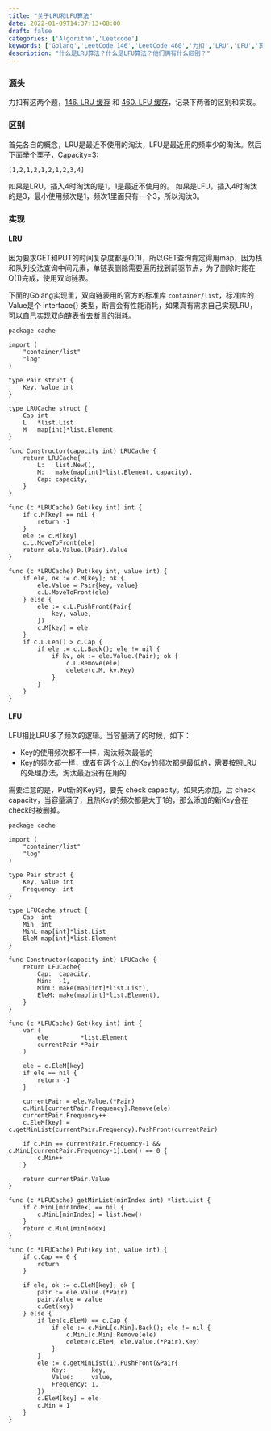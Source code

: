 ```yaml
---
title: "关于LRU和LFU算法"
date: 2022-01-09T14:37:13+08:00
draft: false
categories: ['Algorithm','Leetcode']
keywords: ['Golang','LeetCode 146','LeetCode 460','力扣','LRU','LFU','算法']
description: "什么是LRU算法？什么是LFU算法？他们俩有什么区别？"
---
```


### 源头
力扣有这两个题，[146. LRU 缓存](https://leetcode-cn.com/problems/lru-cache/) 和 [460. LFU 缓存](https://leetcode-cn.com/problems/lfu-cache/submissions/)，记录下两者的区别和实现。


### 区别
首先各自的概念，LRU是最近不使用的淘汰，LFU是最近用的频率少的淘汰。然后下面举个栗子，Capacity=3:
```
[1,2,1,2,1,2,1,2,3,4]
```
如果是LRU，插入4时淘汰的是1，1是最近不使用的。
如果是LFU，插入4时淘汰的是3，最小使用频次是1，频次1里面只有一个3，所以淘汰3。


### 实现
#### LRU
因为要求GET和PUT的时间复杂度都是O(1)，所以GET查询肯定得用map，因为栈和队列没法查询中间元素，单链表删除需要遍历找到前驱节点，为了删除时能在O(1)完成，使用双向链表。

下面的Golang实现里，双向链表用的官方的标准库 `container/list`，标准库的Value是个 interface{} 类型，断言会有性能消耗，如果真有需求自己实现LRU，可以自己实现双向链表省去断言的消耗。

```
package cache

import (
	"container/list"
	"log"
)

type Pair struct {
	Key, Value int
}

type LRUCache struct {
	Cap int
	L   *list.List
	M   map[int]*list.Element
}

func Constructor(capacity int) LRUCache {
	return LRUCache{
		L:   list.New(),
		M:   make(map[int]*list.Element, capacity),
		Cap: capacity,
	}
}

func (c *LRUCache) Get(key int) int {
	if c.M[key] == nil {
		return -1
	}
	ele := c.M[key]
	c.L.MoveToFront(ele)
	return ele.Value.(Pair).Value
}

func (c *LRUCache) Put(key int, value int) {
	if ele, ok := c.M[key]; ok {
		ele.Value = Pair{key, value}
		c.L.MoveToFront(ele)
	} else {
		ele := c.L.PushFront(Pair{
			key, value,
		})
		c.M[key] = ele
	}
	if c.L.Len() > c.Cap {
		if ele := c.L.Back(); ele != nil {
			if kv, ok := ele.Value.(Pair); ok {
				c.L.Remove(ele)
				delete(c.M, kv.Key)
			}
		}
	}
}

```

#### LFU
LFU相比LRU多了频次的逻辑。当容量满了的时候，如下：
* Key的使用频次都不一样，淘汰频次最低的
* Key的频次都一样，或者有两个以上的Key的频次都是最低的，需要按照LRU的处理办法，淘汰最近没有在用的

需要注意的是，Put新的Key时，要先 check capacity。如果先添加，后 check capacity，当容量满了，且热Key的频次都是大于1的，那么添加的新Key会在check时被删掉。

```
package cache

import (
	"container/list"
	"log"
)

type Pair struct {
	Key, Value int
	Frequency  int
}

type LFUCache struct {
	Cap  int
	Min  int
	MinL map[int]*list.List
	EleM map[int]*list.Element
}

func Constructor(capacity int) LFUCache {
	return LFUCache{
		Cap:  capacity,
		Min:  -1,
		MinL: make(map[int]*list.List),
		EleM: make(map[int]*list.Element),
	}
}

func (c *LFUCache) Get(key int) int {
	var (
		ele         *list.Element
		currentPair *Pair
	)

	ele = c.EleM[key]
	if ele == nil {
		return -1
	}

	currentPair = ele.Value.(*Pair)
	c.MinL[currentPair.Frequency].Remove(ele)
	currentPair.Frequency++
	c.EleM[key] = c.getMinList(currentPair.Frequency).PushFront(currentPair)

	if c.Min == currentPair.Frequency-1 && c.MinL[currentPair.Frequency-1].Len() == 0 {
		c.Min++
	}

	return currentPair.Value
}

func (c *LFUCache) getMinList(minIndex int) *list.List {
	if c.MinL[minIndex] == nil {
		c.MinL[minIndex] = list.New()
	}
	return c.MinL[minIndex]
}

func (c *LFUCache) Put(key int, value int) {
	if c.Cap == 0 {
		return
	}

	if ele, ok := c.EleM[key]; ok {
		pair := ele.Value.(*Pair)
		pair.Value = value
		c.Get(key)
	} else {
		if len(c.EleM) == c.Cap {
			if ele := c.MinL[c.Min].Back(); ele != nil {
				c.MinL[c.Min].Remove(ele)
				delete(c.EleM, ele.Value.(*Pair).Key)
			}
		}
		ele := c.getMinList(1).PushFront(&Pair{
			Key:       key,
			Value:     value,
			Frequency: 1,
		})
		c.EleM[key] = ele
		c.Min = 1
	}
}

```